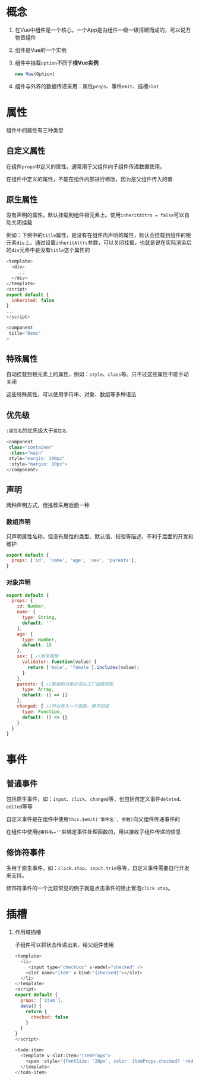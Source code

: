 # 概念

1. 在Vue中组件是一个核心，一个App是由组件一级一级搭建而成的，可以说万物皆组件

2. 组件是Vue的一个实例

3. 组件中挂载`option`不同于**根Vue实例**

   ```javascript
   new Vue(Option)
   ```

4. 组件与外界的数据传递采用：属性`props`、事件`emit`、插槽`slot`

# 属性

组件中的属性有三种类型

## 自定义属性

在组件`props`中定义的属性，通常用于父组件向子组件传递数据使用。

在组件中定义的属性，不能在组件内部进行修改，因为是父组件传入的值

## 原生属性

没有声明的属性，默认挂载到组件根元素上。使用`inheritAttrs = false`可以自动关闭挂载

例如：下例中的`title`属性，是没有在组件内声明的属性，默认会挂载到组件的根元素`div`上。通过设置`inheritAttrs`参数，可以关闭挂载，也就是说在实际渲染后的`div`元素中是没有`title`这个属性的

```javascript
<template>
  <div>
    ...
  </div>
</template>
<script>
export default {
  inherited: false
}
...
</script>
```

```javascript
<component
 title="Demo"
>
```

## 特殊属性

自动挂载到根元素上的属性，例如：`style`、`class`等。只不过这些属性不能手动关闭

这些特殊属性，可以使用字符串、对象、数组等多种语法

## 优先级

`:属性名`的优先级大于`属性名`

```javascript
<component
 class="container"
 :class="main"
 style="margin: 100px"
 :style="margin: 10px">
</component>
```

## 声明

两种声明方式，但推荐采用后面一种

### 数组声明

只声明属性名称，但没有属性的类型、默认值、校验等描述，不利于后面的开发和维护

```javascript
export default {
  props: ['id', 'name', 'age', 'sex', 'parents'],
}
```

### 对象声明

```javascript
export default {
  props: {
    id: Number,
    name: {
      type: String,
      default: ''
    },
    age: {
      type: Number,
      default: 18
    },
    sex: { //枚举类型
      validator: function(value) {
        return ['male', 'female'].includes(value);
      }
    },
    parents: { //数组和对象必须从工厂函数获取
      type: Array,
      default: () => []
    },
    changed: { //可以传入一个函数，用于回调
      type: Function,
      default: () => {}
    }
  }
}
```



# 事件

## 普通事件

包括原生事件，如：`input`、`click`、`changed`等，也包括自定义事件`deleted`、`edited`等等

自定义事件是在组件中使用`this.$emit('事件名', 参数)`向父组件传递事件的

在组件中使用`@事件名=''`来绑定事件处理函数的，用以接收子组件传递的信息

## 修饰符事件

多用于原生事件，如：`click.stop`、`input.trim`等等，自定义事件需要自行开发来支持。

修饰符事件的一个比较常见的例子就是点击事件的阻止冒泡`click.stop`。

# 插槽

1. 作用域插槽

   子组件可以将状态传递出来，给父组件使用

   ```javascript
   <template>
     <li>
     	<input type="checkbox" v-model="checked" />
       <slot name="item" v-bind:"{checked}"></slot>
     </li>
   </template>
   <script>
   export default {
     props: ['item'],
     data() {
       return {
         checked: false
       }  
     }
   }
   </script>
   ```

   ```javascript
   <todo-item>
     <template v-slot:item="itemProps">
       <span :style="{fontSize: '20px', color: itemProps.checked? 'red': 'blue'}">{{item}}   		</span>
     </template>
   </todo-item>
   ```

   